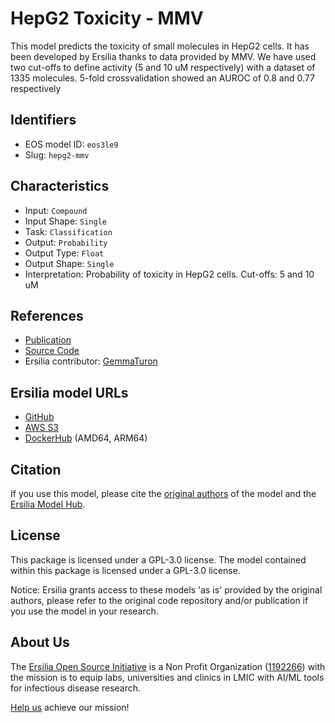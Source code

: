 # HepG2 Toxicity - MMV

This model predicts the toxicity of small molecules in HepG2 cells. It has been developed by Ersilia thanks to data provided by MMV. We have used two cut-offs to define activity (5 and 10 uM respectively) with a dataset of 1335 molecules. 5-fold crossvalidation showed an AUROC of 0.8 and 0.77 respectively

## Identifiers

* EOS model ID: `eos3le9`
* Slug: `hepg2-mmv`

## Characteristics

* Input: `Compound`
* Input Shape: `Single`
* Task: `Classification`
* Output: `Probability`
* Output Type: `Float`
* Output Shape: `Single`
* Interpretation: Probability of toxicity in HepG2 cells. Cut-offs: 5 and 10 uM

## References

* [Publication](https://ersilia.io)
* [Source Code](https://github.com/ersilia-os/lazy-qsar)
* Ersilia contributor: [GemmaTuron](https://github.com/GemmaTuron)

## Ersilia model URLs
* [GitHub](https://github.com/ersilia-os/eos3le9)
* [AWS S3](https://ersilia-models-zipped.s3.eu-central-1.amazonaws.com/eos3le9.zip)
* [DockerHub](https://hub.docker.com/r/ersiliaos/eos3le9) (AMD64, ARM64)

## Citation

If you use this model, please cite the [original authors](https://ersilia.io) of the model and the [Ersilia Model Hub](https://github.com/ersilia-os/ersilia/blob/master/CITATION.cff).

## License

This package is licensed under a GPL-3.0 license. The model contained within this package is licensed under a GPL-3.0 license.

Notice: Ersilia grants access to these models 'as is' provided by the original authors, please refer to the original code repository and/or publication if you use the model in your research.

## About Us

The [Ersilia Open Source Initiative](https://ersilia.io) is a Non Profit Organization ([1192266](https://register-of-charities.charitycommission.gov.uk/charity-search/-/charity-details/5170657/full-print)) with the mission is to equip labs, universities and clinics in LMIC with AI/ML tools for infectious disease research.

[Help us](https://www.ersilia.io/donate) achieve our mission!